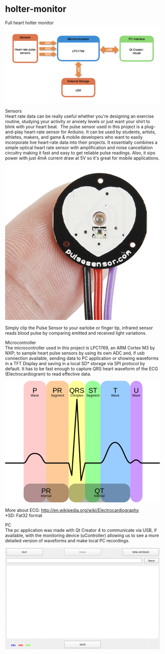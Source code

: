 # holter-monitor
Full heart holter monitor   
  ![alt text](https://github.com/matiasld/holter-monitor/blob/master/img/flowchart.png?raw=true)
  

Sensors  
Heart rate data can be really useful whether you're designing an exercise routine, studying your activity or anxiety levels or just want your shirt to blink with your heart beat. 
The pulse sensor used in this project is a plug-and-play heart-rate sensor for Arduino. It can be used by students, artists, athletes, makers, and game & mobile developers who want to easily incorporate live heart-rate data into their projects. It essentially combines a simple optical heart rate sensor with amplification and noise cancellation circuitry making it fast and easy to get reliable pulse readings. Also, it sips power with just 4mA current draw at 5V so it's great for mobile applications.  
  
![alt text](https://github.com/matiasld/holter-monitor/blob/master/img/sensor.jpg?raw=true)

Simply clip the Pulse Sensor to your earlobe or finger tip, infrared sensor reads blood pulse by comparing emitted and received light variations.  
  
Microcontroller  
The microcontroller used in this project is LPC1769, an ARM Cortex M3 by NXP; to sample heart pulse sensors by using its own ADC and, if usb connection available, sending data to PC application or showing waveforms in a TFT Display and saving in a local SD* storage via SPI protocol by default. It has to be fast enough to capture QRS heart waveform of the ECG (Electrocardiogram) to read effective data.  
  
  ![alt text](https://github.com/matiasld/holter-monitor/blob/master/img/ECG.png?raw=true)
  
More about ECG: http://en.wikipedia.org/wiki/Electrocardiography  
*SD: Fat32 format  
  
PC  
The pc application was made with Qt Creator 4 to communicate via USB, if available, with the monitoring device (uController) allowing us to see a more detailed version of waveforms and make local PC recordings.  
  
  ![alt text](https://github.com/matiasld/holter-monitor/blob/master/img/qt2.png?raw=true)
